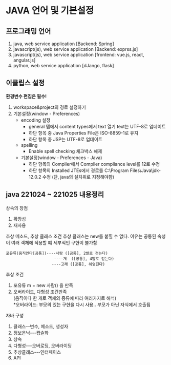 JAVA 언어 및 기본설정
==========================
프로그래밍 언어
-------------------
1. java, web service application [Backend: Spring]
2. javascript(js), web service application [Backend: exprss.js]
3. javascript(js), web service application [frontend: vue.js, react, angular.js]
4. python, web service application [dJango, flask]

이클립스 설정
-----------------------
**환경변수 편집은 필수!**

1. workspace&project의 경로 설정하기
2. 기본설정(window - Preferences)    
    - encoding 설정
        - general 탭에서 content types에서 text 열기 text는 UTF-8로 업데이트  
        - 하단 항목 중 Java Properties File은 ISO-8859-1로 유지   
        - 하단 항목 중 JSP는 UTF-8로 업데이트        
    - spelling
        - Enable spell checking 체크박스 해제    
    - 기본설정(window - Preferences - Java)    
        - 하단 항목의 Compiler에서 Compiler compliance level를 12로 수정 
        - 하단 항목의 Installed JTEs에서 경로를 C:\Program Files\Java\jdk-12.0.2 수정 (단, java의 설치위로 지정해야함)

java 221024 ~ 221025 내용정리
-------------------------------
상속의 장점
1. 확장성
2. 재사용

추상 메소드, 추상 클래스 조건
추상 클래스는 new를 붙힐 수 없다.
이유는 공통된 속성이 여러 객체에 적용할 떄 세부적인 구현이 불가함

    포유류(움직인다[공통])----사람 ([공통], 2발로 걷는다)
                         ----개  ([공통], 4발로 걷는다)
                        ----고래 ([공통], 헤엄친다)
                        
추상 조건
1. 포유류 m = new 사람() 을 만족
2. 오버라이드, 다형성 조건만족    
(움직이다 한 개로 객체의 종류에 따라 여러가지로 해석)    
*오버라이드: 부모의 있는 구현을 다시 사용.. 부모가 아닌 자식에서 호출됨   


자바 구성
1. 클래스--변수, 메소드, 생성자
2. 정보은닉---캡슐화
3. 상속
4. 다형성---오버로딩, 오버라이딩
5. 추상클래스---인터페이스
6. API
